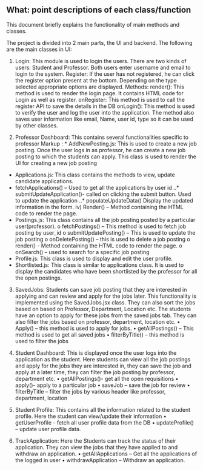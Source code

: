 ## What: point descriptions of each class/function
This document briefly explains the functionality of main methods and classes.

The project is divided into 2 main parts, the UI and backend. 
The following are the main classes in UI:
1.	Login:
This module is used to login the users. There are two kinds of users: Student and Professor. Both users enter username and email to login to the system.
Register: If the user has not registered, he can click the register option present at the bottom. 
Depending on the type selected appropriate options are displayed. 
Methods: render(): This method is used to render the login page. It contains HTML code for Login as well as register. 
onRegister: This method is used to call the register API to save the details in the DB
onLogin(): This method is used to verify the user and log the user into the application. The method also saves user information like email, Name, user id, type so it can be used by other classes.

2.	Professor Dashboard: This contains several functionalities specific to professor 
 Markup : * AddNewPosting.js: This is used to create a new job posting. Once the user logs in as professor, he can create a new job posting to which the students can apply. This class is used to render the UI for creating a new job posting
* Applications.js: This class contains the methods to view, update candidate applications.
 * fetchApplications() – Used to get all the applications by user id
 ..*	submitUpdateApplication()- called on clicking the submit button. Used to update the application
 ..*	populateUpdateData() Display the updated information in the form.
iv)	Render() – Method containing the HTML code to render the page.
* Postings.js: This class contains all the job posting posted by a particular user(professor).
o	fetchPostings() – This method is used to fetch job posting by user_id
o	submitUpdatePosting() – This is used to update the job posting 
o	onDeletePosting() – this is used to delete a job posting
o	render() - Method containing the HTML code to render the page.
o	onSearch() – used to search for a specific job posting
* Profile.js: This class is used to display and edit the user profile. 
* Shortlisted.js: This class is similar to applications class. It is used to display the candidates who have been shortlisted by the professor for all the open postings.

3.	SavedJobs: Students can save job posting that they are interested in applying and can review and apply for the jobs later. This functionality is implemented using the SavedJobs.jsx class. They can also sort the jobs based on based on Professor, Department, Location etc. The students have an option to apply for these jobs from the saved jobs tab. They can also filter the jobs based on professor, department, location etc.
•	Apply() – this method is used to apply for jobs.
•	getAllPostings() – This method is used to get all saved jobs
•	filterByTitle() – this method is used to filter the jobs
4.	Student Dashboard: This is displayed once the user logs into the application as the student. Here students can view all the job postings and apply for the jobs they are interested in, they can save the job and apply at a later time, they can filter the job posting by professor, department etc.
•	getAllPostings()- get all the open requisitions
•	apply()- apply to a particular job
•	saveJob – save the job for review 
•	filterByTitle – filter the jobs by various header like professor, department, location 

5.	 Student Profile: This contains all the information related to the student profile. Here the student can view/update their information
•	getUserProfile  - fetch all user profile data from the DB
•	updateProfile() – update user profile data.
6.	TrackApplication: Here the Students can track the status of their application. They can view the jobs that they have applied to and withdraw an application. 
•	getAllApplications – Get all the applications of the logged in user
•	withdrawApplication – Withdraw an application.
